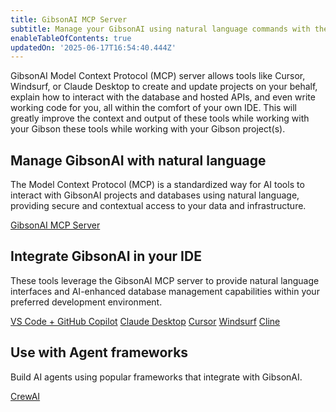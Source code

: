 ```yaml
---
title: GibsonAI MCP Server
subtitle: Manage your GibsonAI using natural language commands with the GibsonAI MCP Server.
enableTableOfContents: true
updatedOn: '2025-06-17T16:54:40.444Z'
---
```


GibsonAI Model Context Protocol (MCP) server allows tools like Cursor, Windsurf, or Claude Desktop to create and update projects on your behalf, explain how to interact with the database and hosted APIs, and even write working code for you, all within the comfort of your own IDE. This will greatly improve the context and output of these tools while working with your Gibson these tools while working with your Gibson project(s).

## Manage GibsonAI with natural language

The Model Context Protocol (MCP) is a standardized way for AI tools to interact with GibsonAI projects and databases using natural language, providing secure and contextual access to your data and infrastructure.

<DetailIconCards>
<a href="https://github.com/GibsonAI/mcp" description="A Model Context Protocol (MCP) server that enables AI tools to interact with GibsonAI" icon="github">GibsonAI MCP Server</a>
</DetailIconCards>

## Integrate GibsonAI in your IDE

These tools leverage the GibsonAI MCP server to provide natural language interfaces and
AI-enhanced database management capabilities within your preferred development environment.

<DetailIconCards>
<a href="/docs/ai/connect-mcp-clients-to-gibsonai#vs-code-github-copilot-setup" description="AI-enhanced database management in Visual Studo Code IDE" icon="openai">VS Code + GitHub Copilot</a>
<a href="/docs/ai/connect-mcp-clients-to-gibsonai#claude-desktop-setup" description="Use natural language to manage your databases with Claude Desktop and GibsonAI MCP server" icon="openai">Claude Desktop</a>
<a href="/docs/ai/connect-mcp-clients-to-gibsonai#cursor-setup" description="AI-enhanced database management in Cursor IDE" icon="openai">Cursor</a>
<a href="/docs/ai/connect-mcp-clients-to-gibsonai#windsurf-setup" description="AI-enhanced database management in Windsurf Editor" icon="openai">Windsurf</a>
<a href="/docs/ai/connect-mcp-clients-to-gibsonai#cline-vs-code-extension-setup" description="AI-enhanced database management with Cline" icon="openai">Cline</a>
</DetailIconCards>

## Use with Agent frameworks

Build AI agents using popular frameworks that integrate with GibsonAI.

<DetailIconCards>
<a href="https://www.gibsonai.com/resources/building-a-sales-contact-aggregator-with-gibsonai-and-crew-ai" description="Building a Sales Contact Aggregator with GibsonAI and Crew AI" icon="openai">CrewAI</a>
</DetailIconCards>
